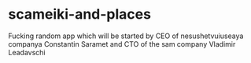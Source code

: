 # scameiki-and-places
Fucking random app which will be started by CEO of nesushetvuiuseaya companya Constantin Saramet and CTO of the sam company Vladimir Leadavschi 
